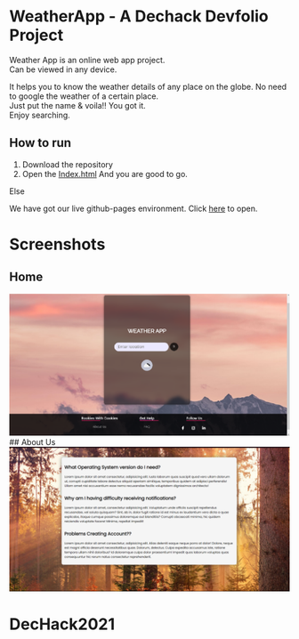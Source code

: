 # WeatherApp - A Dechack Devfolio Project
Weather App is an online web app project.<br>
Can be viewed in any device.

It helps you to know the weather details of any place on the globe.
No need to google the weather of a certain place.<br>
Just put the name & voila!! You got it.<br>
Enjoy searching.

## How to run
1. Download the repository
2. Open the [Index.html](Index.html) And you are good to go.

Else

We have got our live github-pages environment. Click [here](https://anikribhu.github.io/WeatherApp/) to open.

# Screenshots

## Home
<img src="https://github.com/Anikribhu/WeatherApp/blob/5db6cc2410ad4ddbf5145ebef553b3b28451ac91/ScreenShot/home.png">
## About Us
<img src="https://github.com/Anikribhu/WeatherApp/blob/5db6cc2410ad4ddbf5145ebef553b3b28451ac91/ScreenShot/faq.png">


# DecHack2021

